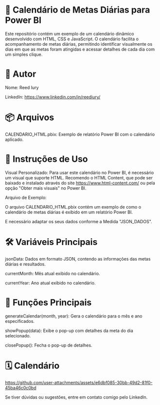 📅 Calendário de Metas Diárias para Power BI
=
Este repositório contém um exemplo de um calendário dinâmico desenvolvido com HTML, CSS e JavaScript. O calendário facilita o acompanhamento de metas diárias, permitindo identificar visualmente os dias em que as metas foram atingidas e acessar detalhes de cada dia com um simples clique.

👤 Autor
=
Nome: Reed Iury

LinkedIn: https://www.linkedin.com/in/reediury/


📦 Arquivos
=

CALENDARIO_HTML.pbix: Exemplo de relatório Power BI com o calendário aplicado.

🚀 Instruções de Uso
=

Visual Personalizado:
Para usar este calendário no Power BI, é necessário um visual que suporte HTML. Recomendo o HTML Content, que pode ser baixado e instalado através do site https://www.html-content.com/ ou pela opção "Obter mais visuais" no Power BI.

Arquivo de Exemplo:

O arquivo CALENDARIO_HTML.pbix contém um exemplo de como o calendário de metas diárias é exibido em um relatório Power BI.

E necessário adaptar os seus dados conforme a Medida "JSON_DADOS".

🛠 Variáveis Principais
=

jsonData: Dados em formato JSON, contendo as informações das metas diárias e resultados.

currentMonth: Mês atual exibido no calendário.

currentYear: Ano atual exibido no calendário.

📜 Funções Principais
=
generateCalendar(month, year): Gera o calendário para o mês e ano especificados.

showPopup(data): Exibe o pop-up com detalhes da meta do dia selecionado.

closePopup(): Fecha o pop-up de detalhes.

🗓️ Calendário
=

https://github.com/user-attachments/assets/e6dbf085-30bb-49d2-81f0-45ba46c0c0bd

Se tiver dúvidas ou sugestões, entre em contato comigo pelo LinkedIn.
